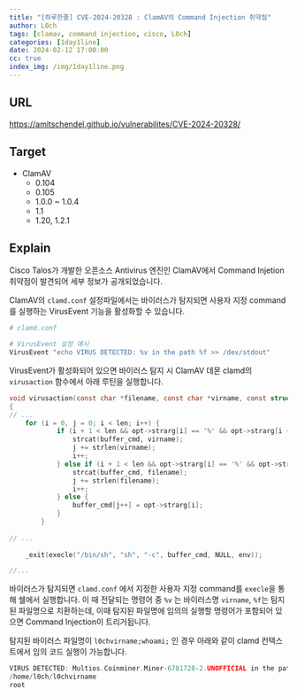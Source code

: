 ```yaml
---
title: "[하루한줄] CVE-2024-20328 : ClamAV의 Command Injection 취약점"
author: L0ch
tags: [clamav, command injection, cisco, L0ch]
categories: [1day1line]
date: 2024-02-12 17:00:00
cc: true
index_img: /img/1day1line.png
---
```


## URL

https://amitschendel.github.io/vulnerabilites/CVE-2024-20328/

## Target

- ClamAV
    - 0.104
    - 0.105
    - 1.0.0 ~ 1.0.4
    - 1.1
    - 1.20, 1.2.1

## Explain

Cisco Talos가 개발한 오픈소스 Antivirus 엔진인 ClamAV에서 Command Injetion 취약점이 발견되어 세부 정보가 공개되었습니다.

ClamAV의 `clamd.conf` 설정파일에서는 바이러스가 탐지되면 사용자 지정 command를 실행하는 VirusEvent 기능을 활성화할 수 있습니다.

```bash
# clamd.conf 

# VirusEvent 설정 예시
VirusEvent "echo VIRUS DETECTED: %v in the path %f >> /dev/stdout"
```

VirusEvent가 활성화되어 있으면 바이러스 탐지 시 ClamAV 데몬 clamd의 `virusaction` 함수에서 아래 루틴을 실행합니다.

```c
void virusaction(const char *filename, const char *virname, const struct optstruct *opts)
{
// ...
	for (i = 0, j = 0; i < len; i++) {
	        if (i + 1 < len && opt->strarg[i] == '%' && opt->strarg[i + 1] == 'v') {
	            strcat(buffer_cmd, virname);
	            j += strlen(virname);
	            i++;
	        } else if (i + 1 < len && opt->strarg[i] == '%' && opt->strarg[i + 1] == 'f') {
	            strcat(buffer_cmd, filename);
	            j += strlen(filename);
	            i++;
	        } else {
	            buffer_cmd[j++] = opt->strarg[i];
	        }
	    }
	
// ...
	
	_exit(execle("/bin/sh", "sh", "-c", buffer_cmd, NULL, env));

//...
```

바이러스가 탐지되면 `clamd.conf` 에서 지정한 사용자 지정 command를 `execle`을 통해 쉘에서 실행합니다. 이 때 전달되는 명령어 중  `%v` 는 바이러스명 `virname`, `%f`는 탐지된 파일명으로 치환하는데, 이때 탐지된 파일명에 임의의 실행할 명령어가 포함되어 있으면 Command Injection이 트리거됩니다.

탐지된 바이러스 파일명이 `l0chvirname;whoami;` 인 경우 아래와 같이 clamd 컨텍스트에서 임의 코드 실행이 가능합니다.

```c
VIRUS DETECTED: Multios.Coinminer.Miner-6781728-2.UNOFFICIAL in the path
/home/l0ch/l0chvirname
root
```